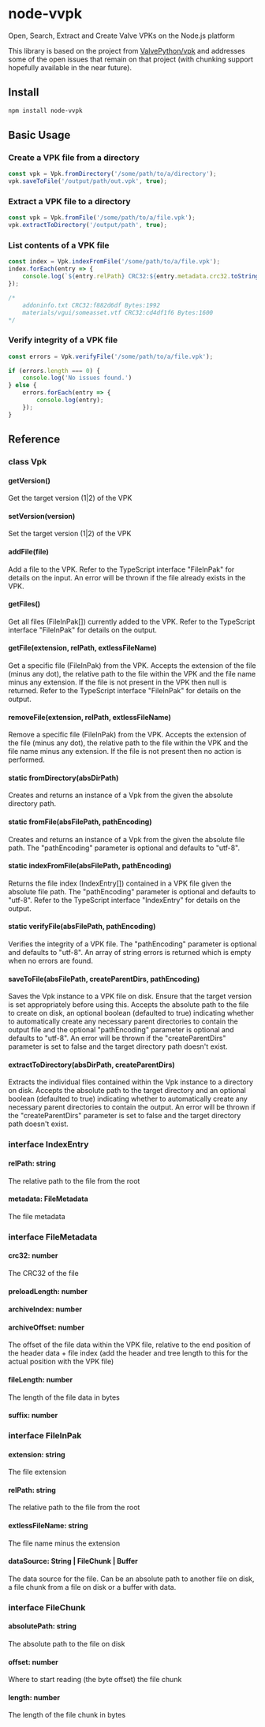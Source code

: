 # node-vvpk
Open, Search, Extract and Create Valve VPKs on the Node.js platform

This library is based on the project from [ValvePython/vpk](https://github.com/ValvePython/vpk) and addresses some of the open issues that remain on that project (with chunking support hopefully available in the near future).

## Install

```sh
npm install node-vvpk
```

## Basic Usage

### Create a VPK file from a directory

```js
const vpk = Vpk.fromDirectory('/some/path/to/a/directory');
vpk.saveToFile('/output/path/out.vpk', true);
```

### Extract a VPK file to a directory

```js
const vpk = Vpk.fromFile('/some/path/to/a/file.vpk');
vpk.extractToDirectory('/output/path', true);
```

### List contents of a VPK file

```js
const index = Vpk.indexFromFile('/some/path/to/a/file.vpk');
index.forEach(entry => {
    console.log(`${entry.relPath} CRC32:${entry.metadata.crc32.toString(16)} Bytes:${entry.metadata.fileLength}`);
});

/*
    addoninfo.txt CRC32:f882d6df Bytes:1992
    materials/vgui/someasset.vtf CRC32:cd4df1f6 Bytes:1600
*/
```

### Verify integrity of a VPK file

```js
const errors = Vpk.verifyFile('/some/path/to/a/file.vpk');

if (errors.length === 0) {
    console.log('No issues found.')
} else {
    errors.forEach(entry => {
        console.log(entry);
    });
}
```

## Reference

### class Vpk

#### getVersion()

Get the target version (1|2) of the VPK

#### setVersion(version)

Set the target version (1|2) of the VPK

#### addFile(file)

Add a file to the VPK. Refer to the TypeScript interface "FileInPak" for details on the input. An error will be thrown if the file already exists in the VPK.

#### getFiles()

Get all files (FileInPak[]) currently added to the VPK. Refer to the TypeScript interface "FileInPak" for details on the output.

#### getFile(extension, relPath, extlessFileName)

Get a specific file (FileInPak) from the VPK. Accepts the extension of the file (minus any dot), the relative path to the file within the VPK and the file name minus any extension. If the file is not present in the VPK then null is returned. Refer to the TypeScript interface "FileInPak" for details on the output.

#### removeFile(extension, relPath, extlessFileName)

Remove a specific file (FileInPak) from the VPK. Accepts the extension of the file (minus any dot), the relative path to the file within the VPK and the file name minus any extension. If the file is not present then no action is performed.

#### static fromDirectory(absDirPath)

Creates and returns an instance of a Vpk from the given the absolute directory path.

#### static fromFile(absFilePath, pathEncoding)

Creates and returns an instance of a Vpk from the given the absolute file path. The "pathEncoding" parameter is optional and defaults to "utf-8".

#### static indexFromFile(absFilePath, pathEncoding)

Returns the file index (IndexEntry[]) contained in a VPK file given the absolute file path. The "pathEncoding" parameter is optional and defaults to "utf-8". Refer to the TypeScript interface "IndexEntry" for details on the output.

#### static verifyFile(absFilePath, pathEncoding)

Verifies the integrity of a VPK file. The "pathEncoding" parameter is optional and defaults to "utf-8". An array of string errors is returned which is empty when no errors are found.

#### saveToFile(absFilePath, createParentDirs, pathEncoding)

Saves the Vpk instance to a VPK file on disk. Ensure that the target version is set appropriately before using this. Accepts the absolute path to the file to create on disk, an optional boolean (defaulted to true) indicating whether to automatically create any necessary parent directories to contain the output file and the optional "pathEncoding" parameter is optional and defaults to "utf-8". An error will be thrown if the "createParentDirs" parameter is set to false and the target directory path doesn't exist.

#### extractToDirectory(absDirPath, createParentDirs)

Extracts the individual files contained within the Vpk instance to a directory on disk. Accepts the absolute path to the target directory and an optional boolean (defaulted to true) indicating whether to automatically create any necessary parent directories to contain the output. An error will be thrown if the "createParentDirs" parameter is set to false and the target directory path doesn't exist.

### interface IndexEntry

#### relPath: string

The relative path to the file from the root

#### metadata: FileMetadata

The file metadata

### interface FileMetadata

#### crc32: number

The CRC32 of the file

#### preloadLength: number

#### archiveIndex: number

#### archiveOffset: number

The offset of the file data within the VPK file, relative to the end position of the header data + file index (add the header and tree length to this for the actual position with the VPK file)

#### fileLength: number

The length of the file data in bytes

#### suffix: number

### interface FileInPak

#### extension: string

The file extension

#### relPath: string

The relative path to the file from the root

#### extlessFileName: string

The file name minus the extension

#### dataSource: String | FileChunk | Buffer

The data source for the file. Can be an absolute path to another file on disk, a file chunk from a file on disk or a buffer with data.

### interface FileChunk

#### absolutePath: string

The absolute path to the file on disk

#### offset: number

Where to start reading (the byte offset) the file chunk

#### length: number

The length of the file chunk in bytes